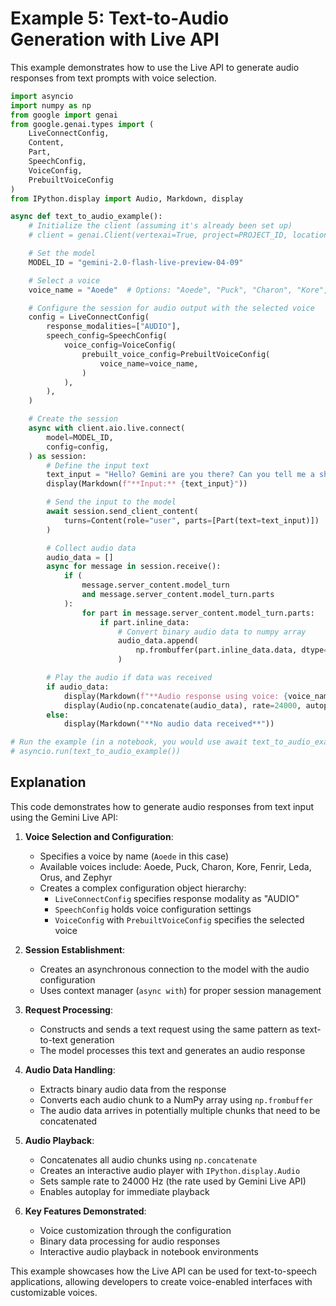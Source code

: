 # Example 5: Text-to-Audio Generation with Live API

This example demonstrates how to use the Live API to generate audio responses from text prompts with voice selection.

```python
import asyncio
import numpy as np
from google import genai
from google.genai.types import (
    LiveConnectConfig,
    Content,
    Part,
    SpeechConfig,
    VoiceConfig,
    PrebuiltVoiceConfig
)
from IPython.display import Audio, Markdown, display

async def text_to_audio_example():
    # Initialize the client (assuming it's already been set up)
    # client = genai.Client(vertexai=True, project=PROJECT_ID, location=LOCATION)

    # Set the model
    MODEL_ID = "gemini-2.0-flash-live-preview-04-09"

    # Select a voice
    voice_name = "Aoede"  # Options: "Aoede", "Puck", "Charon", "Kore", "Fenrir", "Leda", "Orus", "Zephyr"

    # Configure the session for audio output with the selected voice
    config = LiveConnectConfig(
        response_modalities=["AUDIO"],
        speech_config=SpeechConfig(
            voice_config=VoiceConfig(
                prebuilt_voice_config=PrebuiltVoiceConfig(
                    voice_name=voice_name,
                )
            ),
        ),
    )

    # Create the session
    async with client.aio.live.connect(
        model=MODEL_ID,
        config=config,
    ) as session:
        # Define the input text
        text_input = "Hello? Gemini are you there? Can you tell me a short story about a robot learning to paint?"
        display(Markdown(f"**Input:** {text_input}"))

        # Send the input to the model
        await session.send_client_content(
            turns=Content(role="user", parts=[Part(text=text_input)])
        )

        # Collect audio data
        audio_data = []
        async for message in session.receive():
            if (
                message.server_content.model_turn
                and message.server_content.model_turn.parts
            ):
                for part in message.server_content.model_turn.parts:
                    if part.inline_data:
                        # Convert binary audio data to numpy array
                        audio_data.append(
                            np.frombuffer(part.inline_data.data, dtype=np.int16)
                        )

        # Play the audio if data was received
        if audio_data:
            display(Markdown(f"**Audio response using voice: {voice_name}**"))
            display(Audio(np.concatenate(audio_data), rate=24000, autoplay=True))
        else:
            display(Markdown("**No audio data received**"))

# Run the example (in a notebook, you would use await text_to_audio_example())
# asyncio.run(text_to_audio_example())
```

## Explanation

This code demonstrates how to generate audio responses from text input using the Gemini Live API:

1. **Voice Selection and Configuration**:

   - Specifies a voice by name (`Aoede` in this case)
   - Available voices include: Aoede, Puck, Charon, Kore, Fenrir, Leda, Orus, and Zephyr
   - Creates a complex configuration object hierarchy:
     - `LiveConnectConfig` specifies response modality as "AUDIO"
     - `SpeechConfig` holds voice configuration settings
     - `VoiceConfig` with `PrebuiltVoiceConfig` specifies the selected voice

2. **Session Establishment**:

   - Creates an asynchronous connection to the model with the audio configuration
   - Uses context manager (`async with`) for proper session management

3. **Request Processing**:

   - Constructs and sends a text request using the same pattern as text-to-text generation
   - The model processes this text and generates an audio response

4. **Audio Data Handling**:

   - Extracts binary audio data from the response
   - Converts each audio chunk to a NumPy array using `np.frombuffer`
   - The audio data arrives in potentially multiple chunks that need to be concatenated

5. **Audio Playback**:

   - Concatenates all audio chunks using `np.concatenate`
   - Creates an interactive audio player with `IPython.display.Audio`
   - Sets sample rate to 24000 Hz (the rate used by Gemini Live API)
   - Enables autoplay for immediate playback

6. **Key Features Demonstrated**:
   - Voice customization through the configuration
   - Binary data processing for audio responses
   - Interactive audio playback in notebook environments

This example showcases how the Live API can be used for text-to-speech applications, allowing developers to create voice-enabled interfaces with customizable voices.
